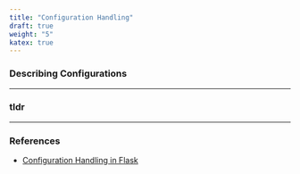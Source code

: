 ```yaml
---
title: "Configuration Handling"
draft: true
weight: "5"
katex: true
---
```


### Describing Configurations

---

### tldr

---

### References
- [Configuration Handling in Flask](https://flask.palletsprojects.com/en/1.1.x/config/)
